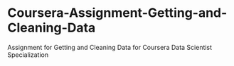 # Coursera-Assignment-Getting-and-Cleaning-Data
Assignment for Getting and Cleaning Data for Coursera Data Scientist Specialization 
